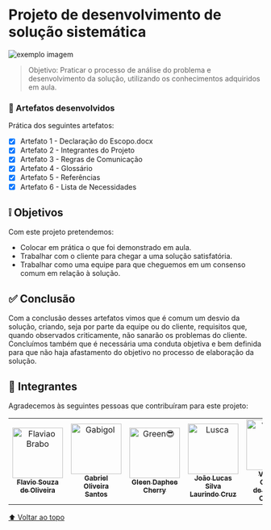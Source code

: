 #  Projeto de desenvolvimento de solução sistemática

<!---https://shields.io para outras pessoas ou para personalizar este conjunto de escudos.--->

<!---![GitHub repo size](https://img.shields.io/github/repo-size/iuricode/README-template?style=for-the-badge)
![GitHub language count](https://img.shields.io/github/languages/count/iuricode/README-template?style=for-the-badge)
![GitHub forks](https://img.shields.io/github/forks/iuricode/README-template?style=for-the-badge)
![Bitbucket open issues](https://img.shields.io/bitbucket/issues/iuricode/README-template?style=for-the-badge)
![Bitbucket open pull requests](https://img.shields.io/bitbucket/pr-raw/iuricode/README-template?style=for-the-badge)--->

<img src="https://files.caetreinamentos.com.br/blog/wp-content/uploads/2018/11/22024008/etapas-metodo-DMAIC.png" alt="exemplo imagem">

> Objetivo: Praticar o processo de análise do problema e desenvolvimento da solução, utilizando os conhecimentos adquiridos em aula.

### 📝 Artefatos desenvolvidos

Prática dos seguintes artefatos:

- [x] Artefato 1 - Declaração do Escopo.docx
- [x] Artefato 2 - Integrantes do Projeto
- [x] Artefato 3 - Regras de Comunicação
- [x] Artefato 4 - Glossário
- [x] Artefato 5 - Referências
- [x] Artefato 6 - Lista de Necessidades

## ❕ Objetivos

Com este projeto pretendemos:
* Colocar em prática o que foi demonstrado em aula.
* Trabalhar com o cliente para chegar a uma solução satisfatória.
* Trabalhar como uma equipe para que cheguemos em um consenso comum em relação à solução.

## ✅ Conclusão

  Com a conclusão desses artefatos vimos que é comum um desvio da solução, criando, seja por parte da equipe ou do cliente, requisitos que, quando observados criticamente, não sanarão os problemas do cliente. Concluímos também que é necessária uma conduta objetiva e bem definida para que não haja afastamento do objetivo no processo de elaboração da solução.


## 🤝 Integrantes

Agradecemos às seguintes pessoas que contribuíram para este projeto:

<table>
  <tr>
    <td align="center">
      <a href="https://github.com/Flavio156">
        <img src="https://avatars3.githubusercontent.com/Flavio156" width="100px;" alt="Flaviao Brabo"/><br>
        <sub>
          <b>Flavio Souza<br> de Oliveira</b>
        </sub>
      </a>
    </td>
    <td align="center">
      <a href="https://github.com/xinforinho">
        <img src="https://avatars3.githubusercontent.com/xinforinho" width="100px;" alt="Gabigol"/><br>
        <sub>
          <b>Gabriel Oliveira<br> Santos</b>
        </sub>
      </a>
    </td>
    <td align="center">
      <a href="#">
        <img src="https://avatars3.githubusercontent.com/xcheesee" width="100px;" alt="Green😎"/><br>
        <sub>
          <b>Gleen Daphee<br> Cherry</b>
        </sub>
      </a>
    </td>
    <td align="center">
      <a href="https://github.com/xcheesee">
        <img src="https://avatars3.githubusercontent.com/xcheesee" width="100px;" alt="Lusca"/><br>
        <sub>
          <b>João Lucas Silva<br> Laurindo Cruz</b>
        </sub>
      </a>
    </td>
    <td align="center">
      <a href="https://github.com/kageofwar">
        <img src="https://avatars3.githubusercontent.com/kageofwar" width="100px;" alt="Vinicim"/><br>
        <sub>
          <b>Vinicius Casotti<br> de Campos Oliveira</b>
        </sub>
      </a>
    </td>
  </tr>
</table>

[⬆ Voltar ao topo](#projeto-de-desenvolvimento-de-solução-sistemática)<br>
